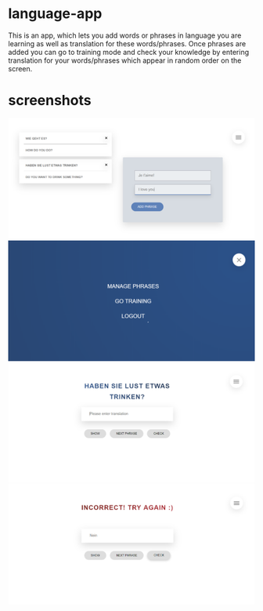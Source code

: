 # language-app
This is an app, which lets you add words or phrases in language you are learning as well as translation for these words/phrases.
Once phrases are added you can go to training mode and check your knowledge by entering translation for your words/phrases which appear
in random order on the screen.

# screenshots

![](img/1.png)
![](img/2.png)
![](img/3.png)
![](img/4.png)
